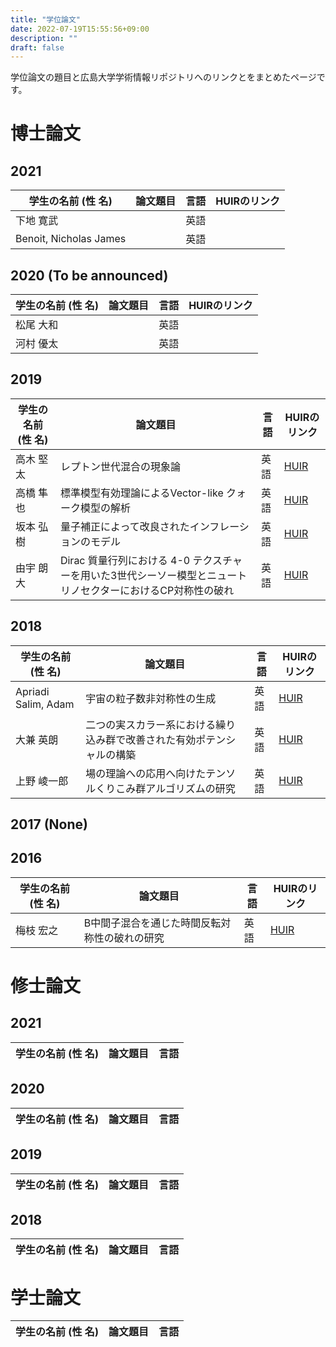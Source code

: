 ```yaml
---
title: "学位論文"
date: 2022-07-19T15:55:56+09:00
description: ""
draft: false
---
```

<!--
NOTE:
Tilte is displayed as Topic title in Home page and Listing page.
Description is displayed as Short summary in Home page.
This area up to !--more-- is displayed as Summary in listing pages linked from sidebar items.
-->

学位論文の題目と広島大学学術情報リポジトリへのリンクとをまとめたページです。
<!--more-->

# 博士論文
## 2021
| 学生の名前 (性 名)     | 論文題目 | 言語 | HUIRのリンク |
|------------------------|----------|------|--------------|
| 下地 寛武              |          | 英語 |              |
| Benoit, Nicholas James |          | 英語 |              |

## 2020 (To be announced)
| 学生の名前 (性 名) | 論文題目 | 言語 | HUIRのリンク |
|--------------------|----------|------|--------------|
| 松尾 大和          |          | 英語 |              |
| 河村 優太          |          | 英語 |              |

## 2019
| 学生の名前 (性 名) | 論文題目                                                                                                       | 言語 | HUIRのリンク                                      |
|--------------------|--------------------------------------------------------------------------------------------------------------|------|---------------------------------------------------|
| 高木 堅太          | レプトン世代混合の現象論                                                                                     | 英語 | [HUIR](https://ir.lib.hiroshima-u.ac.jp/00049445) |
| 高橋 隼也          | 標準模型有効理論によるVector-like クォーク模型の解析                                                         | 英語 | [HUIR](https://ir.lib.hiroshima-u.ac.jp/00049446) |
| 坂本 弘樹          | 量子補正によって改良されたインフレーションのモデル                                                           | 英語 | [HUIR](https://ir.lib.hiroshima-u.ac.jp/00049444) |
| 由宇 朗大          | Dirac 質量行列における 4-0 テクスチャーを用いた3世代シーソー模型とニュートリノセクターにおけるCP対称性の破れ | 英語 | [HUIR](https://ir.lib.hiroshima-u.ac.jp/00049399) |

## 2018
| 学生の名前 (性 名)  | 論文題目                                                               | 言語 | HUIRのリンク                                      |
|---------------------|------------------------------------------------------------------------|------|---------------------------------------------------|
| Apriadi Salim, Adam | 宇宙の粒子数非対称性の生成                                             | 英語 | [HUIR](https://ir.lib.hiroshima-u.ac.jp/00048348) |
| 大兼 英朗           | 二つの実スカラー系における繰り込み群で改善された有効ポテンシャルの構築 | 英語 | [HUIR](https://ir.lib.hiroshima-u.ac.jp/00048333) |
| 上野 崚一郎         | 場の理論への応用へ向けたテンソルくりこみ群アルゴリズムの研究           | 英語 | [HUIR](https://ir.lib.hiroshima-u.ac.jp/00048344) |

## 2017 (None)

## 2016
| 学生の名前 (性 名) | 論文題目                                      | 言語 | HUIRのリンク                                      |
|--------------------|-----------------------------------------------|------|---------------------------------------------------|
| 梅枝 宏之          | B中間子混合を通じた時間反転対称性の破れの研究 | 英語 | [HUIR](https://ir.lib.hiroshima-u.ac.jp/00043601) |


# 修士論文
## 2021
| 学生の名前 (性 名) | 論文題目 | 言語 |
|--------------------|----------|------|

## 2020
| 学生の名前 (性 名) | 論文題目 | 言語 |
|--------------------|----------|------|

## 2019
| 学生の名前 (性 名) | 論文題目 | 言語 |
|--------------------|----------|------|

## 2018
| 学生の名前 (性 名) | 論文題目 | 言語 |
|--------------------|----------|------|


# 学士論文
| 学生の名前 (性 名) | 論文題目 | 言語 |
|--------------------|----------|------|
